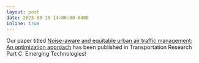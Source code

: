 ```yaml
---
layout: post
date: 2023-08-15 14:00:00-0400
inline: true
---
```


Our paper titled [Noise-aware and equitable urban air traffic management: An optimization approach](https://www.sciencedirect.com/science/article/pii/S0968090X24002614) has been published in Transportation Research Part C: Emerging Technologies!

